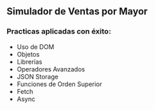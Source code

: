 ## Simulador de Ventas por Mayor

### Practicas aplicadas con éxito:
- Uso de DOM
- Objetos
- Librerías
- Operadores Avanzados
- JSON Storage
- Funciones de Orden Superior
- Fetch
- Async
